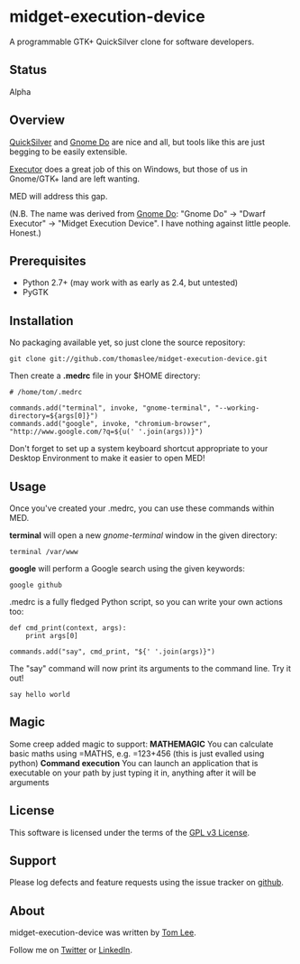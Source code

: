 # midget-execution-device

A programmable GTK+ QuickSilver clone for software developers.

## Status

Alpha

## Overview

[QuickSilver](http://www.blacktree.com) and [Gnome Do](http://do.davebsd.com)
are nice and all, but tools like this are just begging to be easily extensible.

[Executor](http://executor.dk/) does a great job of this on Windows, but those
of us in Gnome/GTK+ land are left wanting.

MED will address this gap.

(N.B. The name was derived from [Gnome Do](http://do.davebsd.com/):
"Gnome Do" ->  "Dwarf Executor" -> "Midget Execution Device".
I have nothing against little people. Honest.)

## Prerequisites

* Python 2.7+ (may work with as early as 2.4, but untested)
* PyGTK

## Installation

No packaging available yet, so just clone the source repository:

    git clone git://github.com/thomaslee/midget-execution-device.git

Then create a **.medrc** file in your $HOME directory:

    # /home/tom/.medrc
    
    commands.add("terminal", invoke, "gnome-terminal", "--working-directory=${args[0]}")
    commands.add("google", invoke, "chromium-browser", "http://www.google.com/?q=${u(' '.join(args))}")

Don't forget to set up a system keyboard shortcut appropriate to your
Desktop Environment to make it easier to open MED!

## Usage

Once you've created your .medrc, you can use these commands within MED.

**terminal** will open a new *gnome-terminal* window in the given directory:

    terminal /var/www

**google** will perform a Google search using the given keywords:

    google github

.medrc is a fully fledged Python script, so you can write your own actions too:

    def cmd_print(context, args):
        print args[0]

    commands.add("say", cmd_print, "${' '.join(args)}")

The "say" command will now print its arguments to the command line. Try it out!

    say hello world

## Magic

Some creep added magic to support:
**MATHEMAGIC** You can calculate basic maths using =MATHS, e.g. =123+456 (this is just evalled using python)
**Command execution** You can launch an application that is executable on your path by just typing it in, anything after it will be arguments

## License

This software is licensed under the terms of the [GPL v3 License](http://www.gnu.org/licenses/gpl-3.0.txt).

## Support

Please log defects and feature requests using the issue tracker on [github](http://github.com/thomaslee/midget-execution-device).

## About

midget-execution-device was written by [Tom Lee](http://tomlee.co).

Follow me on [Twitter](http://www.twitter.com/tglee) or
[LinkedIn](http://au.linkedin.com/pub/thomas-lee/2/386/629).

